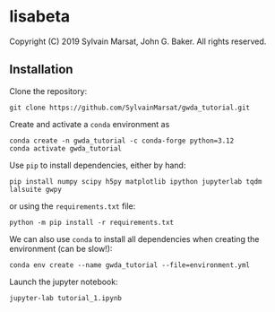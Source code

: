 # lisabeta

Copyright (C) 2019 Sylvain Marsat, John G. Baker.
All rights reserved.

## Installation

Clone the repository:

```
git clone https://github.com/SylvainMarsat/gwda_tutorial.git
```

Create and activate a `conda` environment as
```
conda create -n gwda_tutorial -c conda-forge python=3.12
conda activate gwda_tutorial
```

Use `pip` to install dependencies, either by hand:
```
pip install numpy scipy h5py matplotlib ipython jupyterlab tqdm lalsuite gwpy
```
or using the `requirements.txt` file:
```
python -m pip install -r requirements.txt
```

We can also use `conda` to install all dependencies when creating the environment (can be slow!):
```
conda env create --name gwda_tutorial --file=environment.yml
```

Launch the jupyter notebook:
```
jupyter-lab tutorial_1.ipynb
```
